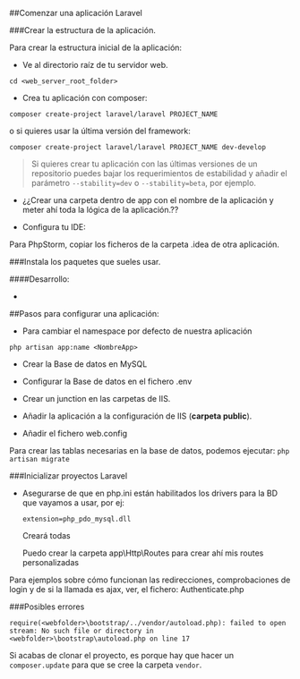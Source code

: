 ##Comenzar una aplicación Laravel

###Crear la estructura de la aplicación.

Para crear la estructura inicial de la aplicación:

- Ve al directorio raíz de tu servidor web.

`cd <web_server_root_folder>`

- Crea tu aplicación con composer:

 ```
composer create-project laravel/laravel PROJECT_NAME
```

 o si quieres usar la última versión del framework:

 ```
composer create-project laravel/laravel PROJECT_NAME dev-develop
```
 
 > Si quieres crear tu aplicación con las últimas versiones de un repositorio puedes bajar los requerimientos de estabilidad y añadir el parámetro `--stability=dev` o `--stability=beta`, por ejemplo.
 
- ¿¿Crear una carpeta dentro de app con el nombre de la aplicación y meter ahí toda la lógica de la aplicación.??

- Configura tu IDE:

 Para PhpStorm, copiar los ficheros de la carpeta .idea de otra aplicación.
 
 
###Instala los paquetes que sueles usar.

####Desarrollo:

 - 

##Pasos para configurar una aplicación:

- Para cambiar el namespace por defecto de nuestra aplicación

```
php artisan app:name <NombreApp>
```


- Crear la Base de datos en MySQL

- Configurar la Base de datos en el fichero .env

- Crear un junction en las carpetas de IIS.
		
- Añadir la aplicación a la configuración de IIS (**carpeta public**).

- Añadir el fichero web.config
      
Para crear las tablas necesarias en la base de datos, podemos ejecutar: `php artisan migrate`

###Inicializar proyectos Laravel

- Asegurarse de que en php.ini están habilitados los drivers para la BD que vayamos a usar, por ej:

	`extension=php_pdo_mysql.dll`

	Creará todas 

	Puedo crear la carpeta app\Http\Routes para crear ahí mis routes personalizadas
	
Para ejemplos sobre cómo funcionan las redirecciones, comprobaciones de login y de si la llamada es ajax, ver, el fichero: Authenticate.php

###Posibles errores

`require(<webfolder>\bootstrap/../vendor/autoload.php): failed to open stream: No such file or directory in <webfolder>\bootstrap\autoload.php on line 17`

Si acabas de clonar el proyecto, es porque hay que hacer un `composer.update` para que se cree la carpeta `vendor`.